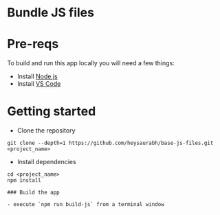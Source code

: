 # Bundle JS files

# Pre-reqs
To build and run this app locally you will need a few things:
- Install [Node.js](https://nodejs.org/en/)
- Install [VS Code](https://code.visualstudio.com/)


# Getting started
- Clone the repository
```
git clone --depth=1 https://github.com/heysaurabh/base-js-files.git <project_name>
```
- Install dependencies
```
cd <project_name>
npm install

### Build the app

- execute `npm run build-js` from a terminal window
